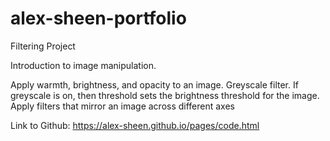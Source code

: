 # alex-sheen-portfolio

Filtering Project

Introduction to image manipulation.

Apply warmth, brightness, and opacity to an image.
Greyscale filter.
  If greyscale is on, then threshold sets the brightness threshold for the image.
Apply filters that mirror an image across different axes

Link to Github:
https://alex-sheen.github.io/pages/code.html
